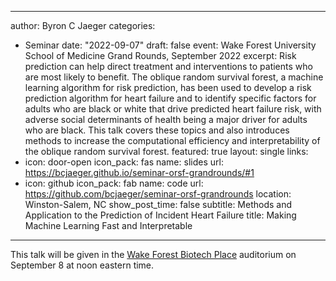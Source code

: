
---
author: Byron C Jaeger
categories:
- Seminar
date: "2022-09-07"
draft: false
event: Wake Forest University School of Medicine Grand Rounds, September 2022
excerpt: Risk prediction can help direct treatment and interventions to patients who are most likely to benefit. The oblique random survival forest, a machine learning algorithm for risk prediction, has been used to develop a risk prediction algorithm for heart failure and to identify specific factors for adults who are black or white that drive predicted heart failure risk, with adverse social determinants of health being a major driver for adults who are black. This talk covers these topics and also introduces methods to increase the computational efficiency and interpretability of the oblique random survival forest.
featured: true
layout: single
links:
- icon: door-open
  icon_pack: fas
  name: slides
  url: https://bcjaeger.github.io/seminar-orsf-grandrounds/#1
- icon: github
  icon_pack: fab
  name: code
  url: https://github.com/bcjaeger/seminar-orsf-grandrounds
location: Winston-Salem, NC
show_post_time: false
subtitle: Methods and Application to the Prediction of Incident Heart Failure
title: Making Machine Learning Fast and Interpretable
---

This talk will be given in the [Wake Forest Biotech Place](https://school.wakehealth.edu/about-the-school/facilities-and-environment/campuses-and-virtual-tours/wake-forest-biotech-place) auditorium on September 8 at noon eastern time.
